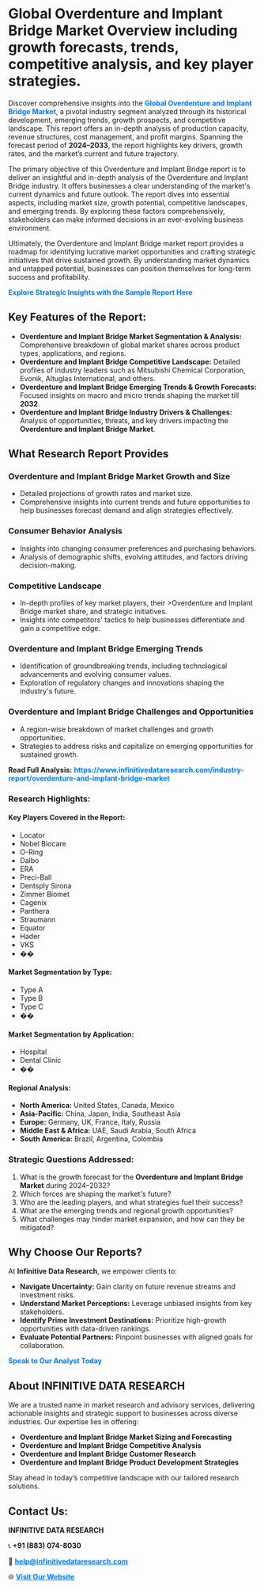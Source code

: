 <h1>Global Overdenture and Implant Bridge Market Overview including growth forecasts, trends, competitive analysis, and key player strategies.</h1>
<p>
Discover comprehensive insights into the 
<a href="https://www.infinitivedataresearch.com/industry-report/overdenture-and-implant-bridge-market" rel="dofollow" style="color: #007BFF; text-decoration: none;"><strong>Global Overdenture and Implant Bridge Market</strong></a>, a pivotal industry segment analyzed through its historical development, emerging trends, growth prospects, and competitive landscape. This report offers an in-depth analysis of production capacity, revenue structures, cost management, and profit margins. Spanning the forecast period of <strong>2024–2033</strong>, the report highlights key drivers, growth rates, and the market’s current and future trajectory.
</p>
<p>
The primary objective of this Overdenture and Implant Bridge report is to deliver an insightful and in-depth analysis of the Overdenture and Implant Bridge industry. It offers businesses a clear understanding of the market's current dynamics and future outlook. The report dives into essential aspects, including market size, growth potential, competitive landscapes, and emerging trends. By exploring these factors comprehensively, stakeholders can make informed decisions in an ever-evolving business environment.
</p>
<p>
Ultimately, the Overdenture and Implant Bridge market report provides a roadmap for identifying lucrative market opportunities and crafting strategic initiatives that drive sustained growth. By understanding market dynamics and untapped potential, businesses can position themselves for long-term success and profitability.
</p>
<p>
<a href="https://www.infinitivedataresearch.com/request-sample/reportId=109997" style="color: #007BFF; text-decoration: none;"><strong>Explore Strategic Insights with the Sample Report Here</strong></a>
</p>

<h2>Key Features of the Report:</h2>
<ul>
<li><strong>Overdenture and Implant Bridge Market Segmentation & Analysis:</strong> Comprehensive breakdown of global market shares across product types, applications, and regions.</li>
<li><strong>Overdenture and Implant Bridge Competitive Landscape:</strong> Detailed profiles of industry leaders such as Mitsubishi Chemical Corporation, Evonik, Altuglas International, and others.</li>
<li><strong>Overdenture and Implant Bridge Emerging Trends & Growth Forecasts:</strong> Focused insights on macro and micro trends shaping the market till <strong>2032</strong>.</li>
<li><strong>Overdenture and Implant Bridge Industry Drivers & Challenges:</strong> Analysis of opportunities, threats, and key drivers impacting the <strong>Overdenture and Implant Bridge Market</strong>.</li>
</ul>

<h2>What Research Report Provides</h2>
<h3>Overdenture and Implant Bridge Market Growth and Size</h3>
<ul>
<li>Detailed projections of growth rates and market size.</li>
<li>Comprehensive insights into current trends and future opportunities to help businesses forecast demand and align strategies effectively.</li>
</ul>

<h3>Consumer Behavior Analysis</h3>
<ul>
<li>Insights into changing consumer preferences and purchasing behaviors.</li>
<li>Analysis of demographic shifts, evolving attitudes, and factors driving decision-making.</li>
</ul>

<h3>Competitive Landscape</h3>
<ul>
<li>In-depth profiles of key market players, their >Overdenture and Implant Bridge market share, and strategic initiatives.</li>
<li>Insights into competitors' tactics to help businesses differentiate and gain a competitive edge.</li>
</ul>

<h3>Overdenture and Implant Bridge Emerging Trends</h3>
<ul>
<li>Identification of groundbreaking trends, including technological advancements and evolving consumer values.</li>
<li>Exploration of regulatory changes and innovations shaping the industry's future.</li>
</ul>

<h3>Overdenture and Implant Bridge Challenges and Opportunities</h3>
<ul>
<li>A region-wise breakdown of market challenges and growth opportunities.</li>
<li>Strategies to address risks and capitalize on emerging opportunities for sustained growth.</li>
</ul>
<p><strong>Read Full Analysis:</strong> <a href="https://www.infinitivedataresearch.com/industry-report/overdenture-and-implant-bridge-market" rel="dofollow" style="color: #007BFF; text-decoration: none;"><strong>https://www.infinitivedataresearch.com/industry-report/overdenture-and-implant-bridge-market</strong></a></p>
<h3>Research Highlights:</h3>
<h4>Key Players Covered in the Report:</h4>
<ul><li>Locator</li><li>Nobel Biocare</li><li>O-Ring</li><li>Dalbo</li><li>ERA</li><li>Preci-Ball</li><li>Dentsply Sirona</li><li>Zimmer Biomet</li><li>Cagenix</li><li>Panthera</li><li>Straumann</li><li>Equator</li><li>Hader</li><li>VKS</li><li>��</li></ul>
<h4>Market Segmentation by Type:</h4>
<ul><li>Type A</li><li>Type B</li><li>Type C</li><li>��</li></ul>
<h4>Market Segmentation by Application:</h4>
<ul><li>Hospital</li><li>Dental Clinic</li><li>��</li></ul>

<h4>Regional Analysis:</h4>
<ul>
<li><strong>North America:</strong> United States, Canada, Mexico</li>
<li><strong>Asia-Pacific:</strong> China, Japan, India, Southeast Asia</li>
<li><strong>Europe:</strong> Germany, UK, France, Italy, Russia</li>
<li><strong>Middle East & Africa:</strong> UAE, Saudi Arabia, South Africa</li>
<li><strong>South America:</strong> Brazil, Argentina, Colombia</li>
</ul>

<h3>Strategic Questions Addressed:</h3>
<ol>
<li>What is the growth forecast for the <strong>Overdenture and Implant Bridge Market</strong> during 2024–2032?</li>
<li>Which forces are shaping the market's future?</li>
<li>Who are the leading players, and what strategies fuel their success?</li>
<li>What are the emerging trends and regional growth opportunities?</li>
<li>What challenges may hinder market expansion, and how can they be mitigated?</li>
</ol>

<h2>Why Choose Our Reports?</h2>
<p>At <strong>Infinitive Data Research</strong>, we empower clients to:</p>
<ul>
<li><strong>Navigate Uncertainty:</strong> Gain clarity on future revenue streams and investment risks.</li>
<li><strong>Understand Market Perceptions:</strong> Leverage unbiased insights from key stakeholders.</li>
<li><strong>Identify Prime Investment Destinations:</strong> Prioritize high-growth opportunities with data-driven rankings.</li>
<li><strong>Evaluate Potential Partners:</strong> Pinpoint businesses with aligned goals for collaboration.</li>
</ul>
<p><a href="https://www.infinitivedataresearch.com/industry-report/overdenture-and-implant-bridge-market" rel="dofollow" style="color: #007BFF; text-decoration: none;"><strong>Speak to Our Analyst Today</strong></a></p>

<h2>About INFINITIVE DATA RESEARCH</h2>
<p>We are a trusted name in market research and advisory services, delivering actionable insights and strategic support to businesses across diverse industries. Our expertise lies in offering:</p>
<ul>
<li><strong>Overdenture and Implant Bridge Market Sizing and Forecasting</strong></li>
<li><strong>Overdenture and Implant Bridge Competitive Analysis</strong></li>
<li><strong>Overdenture and Implant Bridge Customer Research</strong></li>
<li><strong>Overdenture and Implant Bridge Product Development Strategies</strong></li>
</ul>
<p>Stay ahead in today’s competitive landscape with our tailored research solutions.</p>

<h2>Contact Us:</h2>
<p><strong>INFINITIVE DATA RESEARCH</strong></p>
<p>📞 <strong>+91 (883) 074-8030</strong></p>
<p>📧 <strong><a href="mailto:help@infinitivedataresearch.com" style="color: #007BFF;">help@infinitivedataresearch.com</a></strong></p>
<p>🌐 <strong><a href="https://www.infinitivedataresearch.com" rel="dofollow" style="color: #007BFF;">Visit Our Website</a></strong></p>